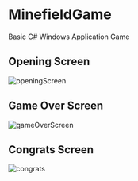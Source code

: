 # MinefieldGame
Basic C# Windows Application Game


## Opening Screen
![openingScreen](https://user-images.githubusercontent.com/30018589/156878155-a7dcc000-805f-4c7f-9da8-2ec9ec843c70.PNG)

## Game Over Screen
![gameOverScreen](https://user-images.githubusercontent.com/30018589/156878156-892d92ec-d0d0-43c2-aedd-c6f682832276.PNG)

## Congrats Screen
![congrats](https://user-images.githubusercontent.com/30018589/156878159-df253fa1-67e6-47d6-acdd-31b557f1122f.PNG)
